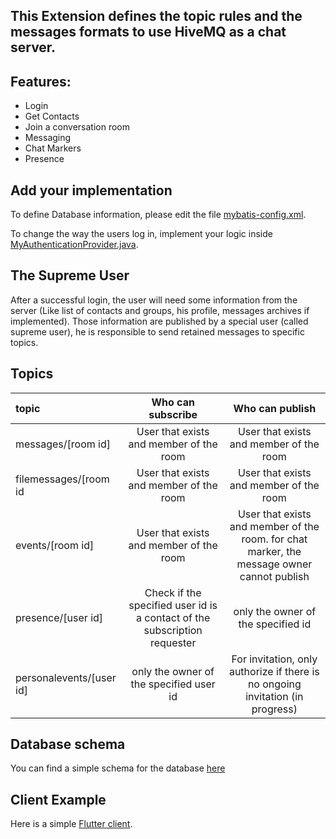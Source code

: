 ## This Extension defines the topic rules and the messages formats to use HiveMQ as a chat server.

## Features:
- Login
- Get Contacts
- Join a conversation room
- Messaging
- Chat Markers
- Presence

## Add your implementation
To define Database information, please edit the file [mybatis-config.xml](src/main/resources/mybatis-config.xml).

To change the way the users log in, implement your logic inside [MyAuthenticationProvider.java](src/main/java/com/chat/authorizers/authentication/MyAuthenticatorProvider.java).

## The Supreme User
After a successful login, the user will need some information from the server (Like list of contacts and groups, his profile, messages archives if implemented).
Those information are published by a special user (called supreme user), he is responsible to send retained messages to specific topics.

## Topics
| topic         | Who can subscribe           | Who can publish  |
| :------------- |:-------------:| :-----:|
| messages/[room id]      | User that exists and member of the room | User that exists and member of the room |
|filemessages/[room id | User that exists and member of the room | User that exists and member of the room |
| events/[room id]      | User that exists and member of the room      |   User that exists and member of the room. for chat marker, the message owner cannot publish |
| presence/[user id] | Check if the specified user id is a contact of the subscription requester      |    only the owner of the specified id |
|personalevents/[user id] | only the owner of the specified user id | For invitation, only authorize if there is no ongoing invitation (in progress)


## Database schema
You can find a simple schema for the database [here](chat.sql)

## Client Example
Here is a simple [Flutter client](https://github.com/WahidNasri/flutter-mqtt-chat-client).